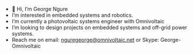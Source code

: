 - 👋 Hi, I’m George Ngure
- I’m interested in embedded systems and robotics.
- I’m currently a photovoltaic systems engineer with Omnivoltaic
- I’m looking to design projects on embedded systems and off-grid power systems.
- Reach me on email: nguregeorge@omnivoltaic.net or Skype: George-Omnivoltaic

<!---
Geo-rge/Geo-rge is a ✨ special ✨ repository because its `README.md` (this file) appears on your GitHub profile.
You can click the Preview link to take a look at your changes.
--->

